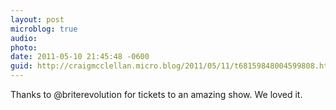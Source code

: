 ```yaml
---
layout: post
microblog: true
audio: 
photo: 
date: 2011-05-10 21:45:48 -0600
guid: http://craigmcclellan.micro.blog/2011/05/11/t68159848004599808.html
---
```

Thanks to @briterevolution for tickets to an amazing show. We loved it.
